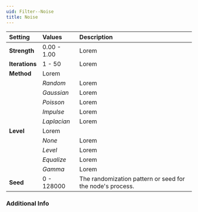 ```yaml
---
uid: Filter--Noise
title: Noise
---
```


| Setting        | Values      | Description |
| :------------- | :---------- | :---------- |
| **Strength**   | 0.00 - 1.00 | Lorem |
| **Iterations** | 1 - 50      | Lorem |
| **Method**     | Lorem |
|                | *Random*    | Lorem |
|                | *Gaussian*  | Lorem |
|                | *Poisson*   | Lorem |
|                | *Impulse*   | Lorem |
|                | *Laplacian* | Lorem |
| **Level**      | Lorem |
|                | *None*      | Lorem |
|                | *Level*     | Lorem |
|                | *Equalize*  | Lorem |
|                | *Gamma*     | Lorem |
| **Seed**       | 0 - 128000  | The randomization pattern or seed for the node's process. |

### Additional Info

